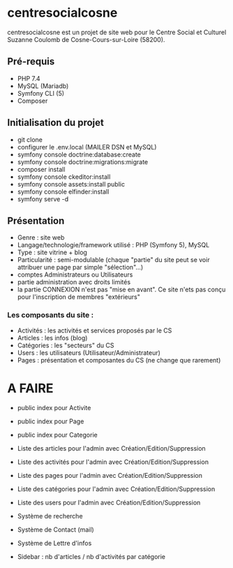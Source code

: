 # centresocialcosne
centresocialcosne est un projet de site web pour le Centre Social et Culturel Suzanne Coulomb de Cosne-Cours-sur-Loire (58200).

## Pré-requis
* PHP 7.4
* MySQL (Mariadb)
* Symfony CLI (5)
* Composer

## Initialisation du projet
* git clone
* configurer le .env.local (MAILER DSN et MySQL)
* symfony console doctrine:database:create
* symfony console doctrine:migrations:migrate
* composer install
* symfony console ckeditor:install
* symfony console assets:install public
* symfony console elfinder:install
* symfony serve -d

## Présentation
* Genre : site web
* Langage/technologie/framework utilisé : PHP (Symfony 5), MySQL
* Type : site vitrine + blog
* Particularité : semi-modulable (chaque "partie" du site peut se voir attribuer une page par simple "sélection"...)
* comptes Administrateurs ou Utilisateurs
* partie administration avec droits limités
* la partie CONNEXION n'est pas "mise en avant". Ce site n'ets pas conçu pour l'inscription de membres "extérieurs"

### Les composants du site :
* Activités : les activités et services proposés par le CS
* Articles : les infos (blog)
* Catégories : les "secteurs" du CS
* Users : les utilisateurs (Utilisateur/Administrateur)
* Pages : présentation et composantes du CS (ne change que rarement)

# A FAIRE
* public index pour Activite
* public index pour Page
* public index pour Categorie

* Liste des articles pour l'admin avec Création/Edition/Suppression
* Liste des activités pour l'admin avec Création/Edition/Suppression
* Liste des pages pour l'admin avec Création/Edition/Suppression
* Liste des catégories pour l'admin avec Création/Edition/Suppression
* Liste des users pour l'admin avec Création/Edition/Suppression

* Système de recherche

* Système de Contact (mail)

* Système de Lettre d'infos

* Sidebar : nb d'articles / nb d'activités par catégorie

